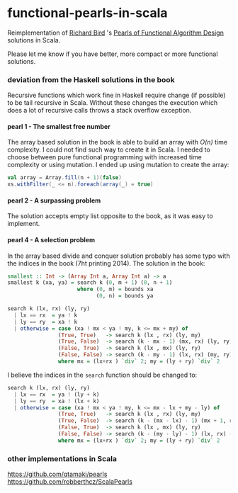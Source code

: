 # functional-pearls-in-scala

Reimplementation of
[Richard Bird](https://en.wikipedia.org/wiki/Richard_Bird_(computer_scientist)) 's
[Pearls of Functional Algorithm Design](https://www.cambridge.org/core/books/pearls-of-functional-algorithm-design/B0CF0AC5A205AF9491298684113B088F)
solutions in Scala.

Please let me know if you have better, more compact or more functional solutions.

### deviation from the Haskell solutions in the book
Recursive functions which work fine in Haskell require change (if possible) to be tail recursive in Scala.
Without these changes the execution which does a lot of recursive calls throws a stack overflow exception.  

#### pearl 1 - The smallest free number
The array based solution in the book is able to build an array with _O(n)_ time complexity.
I could not find such way to create it in Scala. I needed to choose between pure functional programming with
increased time complexity or using mutation. I ended up using mutation to create the array:
```scala
val array = Array.fill(n + 1)(false)
xs.withFilter(_ <= n).foreach(array(_) = true)
```
#### pearl 2 - A surpassing problem
The solution accepts empty list opposite to the book, as it was easy to implement.  

#### pearl 4 - A selection problem
In the array based divide and conquer solution probably has some typo with the indices in the book (7ht printing 2014).
The solution in the book:
```haskell
smallest :: Int -> (Array Int a, Array Int a) -> a
smallest k (xa, ya) = search k (0, m + 1) (0, n + 1)
                      where (0, m) = bounds xa
                            (0, n) = bounds ya

search k (lx, rx) (ly, ry)
  | lx == rx  = ya ! k
  | ly == ry  = xa ! k
  | otherwise = case (xa ! mx < ya ! my, k <= mx + my) of
                (True, True)   -> search k (lx , rx) (ly, my)
                (True, False)  -> search (k - mx - 1) (mx, rx) (ly, ry)
                (False, True)  -> search k (lx , mx) (ly, ry)
                (False, False) -> search (k - my - 1) (lx, rx) (my, ry)
                where mx = (lx+rx ) `div` 2; my = (ly + ry) `div` 2
```
I believe the indices in the `search` function should be changed to:
```haskell
search k (lx, rx) (ly, ry)
  | lx == rx  = ya ! (ly + k)
  | ly == ry  = xa ! (lx + k)
  | otherwise = case (xa ! mx < ya ! my, k <= mx - lx + my - ly) of
                (True, True)   -> search k (lx , rx) (ly, my)
                (True, False)  -> search (k - (mx - lx) - 1) (mx + 1, rx) (ly, ry)
                (False, True)  -> search k (lx , mx) (ly, ry)
                (False, False) -> search (k - (my - ly) - 1) (lx, rx) (my + 1, ry)
                where mx = (lx+rx ) `div` 2; my = (ly + ry) `div` 2
```
### other implementations in Scala
https://github.com/qtamaki/pearls  
https://github.com/robberthcz/ScalaPearls  
